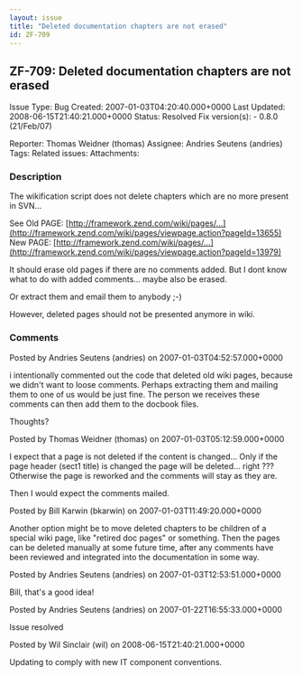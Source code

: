 ```yaml
---
layout: issue
title: "Deleted documentation chapters are not erased"
id: ZF-709
---
```


ZF-709: Deleted documentation chapters are not erased
-----------------------------------------------------

 Issue Type: Bug Created: 2007-01-03T04:20:40.000+0000 Last Updated: 2008-06-15T21:40:21.000+0000 Status: Resolved Fix version(s): - 0.8.0 (21/Feb/07)
 
 Reporter:  Thomas Weidner (thomas)  Assignee:  Andries Seutens (andries)  Tags: 
 Related issues: 
 Attachments: 
### Description

The wikification script does not delete chapters which are no more present in SVN...

See Old PAGE: [http://framework.zend.com/wiki/pages/…](http://framework.zend.com/wiki/pages/viewpage.action?pageId=13655) New PAGE: [http://framework.zend.com/wiki/pages/…](http://framework.zend.com/wiki/pages/viewpage.action?pageId=13979)

It should erase old pages if there are no comments added. But I dont know what to do with added comments... maybe also be erased.

Or extract them and email them to anybody ;-)

However, deleted pages should not be presented anymore in wiki.

 

 

### Comments

Posted by Andries Seutens (andries) on 2007-01-03T04:52:57.000+0000

i intentionally commented out the code that deleted old wiki pages, because we didn't want to loose comments. Perhaps extracting them and mailing them to one of us would be just fine. The person we receives these comments can then add them to the docbook files.

Thoughts?

 

 

Posted by Thomas Weidner (thomas) on 2007-01-03T05:12:59.000+0000

I expect that a page is not deleted if the content is changed... Only if the page header (sect1 title) is changed the page will be deleted... right ??? Otherwise the page is reworked and the comments will stay as they are.

Then I would expect the comments mailed.

 

 

Posted by Bill Karwin (bkarwin) on 2007-01-03T11:49:20.000+0000

Another option might be to move deleted chapters to be children of a special wiki page, like "retired doc pages" or something. Then the pages can be deleted manually at some future time, after any comments have been reviewed and integrated into the documentation in some way.

 

 

Posted by Andries Seutens (andries) on 2007-01-03T12:53:51.000+0000

Bill, that's a good idea!

 

 

Posted by Andries Seutens (andries) on 2007-01-22T16:55:33.000+0000

Issue resolved

 

 

Posted by Wil Sinclair (wil) on 2008-06-15T21:40:21.000+0000

Updating to comply with new IT component conventions.

 

 